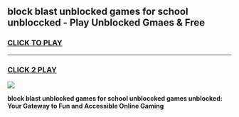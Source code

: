 
## block blast unblocked games for school unbloccked - Play Unblocked Gmaes & Free
<h3>
<a href="https://premium.freeplayer.one?title=block_blast_unblocked_games_for_school_unbloccked&ref=19F">CLICK TO PLAY</a></h3>
<hr>

<h3>
<a href="https://premium.freeplayer.one?title=block_blast_unblocked_games_for_school_unbloccked&ref=19F">CLICK 2 PLAY</a>
  
</h3>

<a href="https://premium.freeplayer.one?title=block_blast_unblocked_games_for_school_unbloccked&ref=19F/"><img src="https://clearcache.store/games.png"></a>


**block blast unblocked games for school unbloccked games unblocked: Your Gateway to Fun and Accessible Online Gaming**
